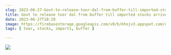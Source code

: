```yaml
---
slug: 2023-06-27-Govt-to-release-toor-dal-from-buffer-till-imported-stocks-arrive
title: Govt to release toor dal from buffer till imported stocks arrive
date: 2023-06-27T18:29
image: https://firebasestorage.googleapis.com/v0/b/khojv3.appspot.com/o/posts%2FtLxgJhW25JznnCWqb1Yc%2FGKDQnPeZoin3e5vbxXUR?alt=media&token=f221f587-f453-4b74-9943-cc19ff0c4269
tags: [ toor, stocks, imports, buffer ]

--- 
```


![](https://firebasestorage.googleapis.com/v0/b/khojv3.appspot.com/o/posts%2FtLxgJhW25JznnCWqb1Yc%2FGKDQnPeZoin3e5vbxXUR?alt=media&token=f221f587-f453-4b74-9943-cc19ff0c4269)
